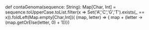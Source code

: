 
def contaGenoma(sequence: String): Map[Char, Int] = sequence.toUpperCase.toList.filter(x => Set('A','C','G','T').exists(_ == x)).foldLeft(Map.empty[Char,Int])( (map, letter) => { map + (letter -> (map.getOrElse(letter, 0) + 1))})